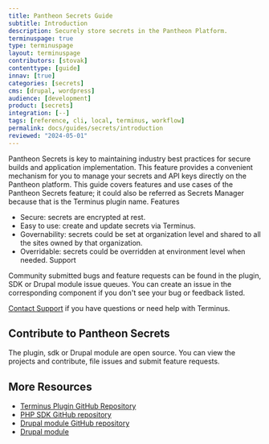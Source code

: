```yaml
---
title: Pantheon Secrets Guide
subtitle: Introduction
description: Securely store secrets in the Pantheon Platform.
terminuspage: true
type: terminuspage
layout: terminuspage
contributors: [stovak]
contenttype: [guide]
innav: [true]
categories: [secrets]
cms: [drupal, wordpress]
audience: [development]
product: [secrets]
integration: [--]
tags: [reference, cli, local, terminus, workflow]
permalink: docs/guides/secrets/introduction
reviewed: "2024-05-01"
---
```


Pantheon Secrets is key to maintaining industry best practices for secure builds and application implementation. This feature provides a convenient mechanism for you to manage your secrets and API keys directly on the Pantheon platform.
This guide covers features and use cases of the Pantheon Secrets feature; it could also be referred as Secrets Manager because that is the Terminus plugin name.
Features

* Secure: secrets are encrypted at rest.
* Easy to use: create and update secrets via Terminus.
* Governability: secrets could be set at organization level and shared to all the sites owned by that organization.
* Overridable: secrets could be overridden at environment level when needed.
  Support

Community submitted bugs and feature requests can be found in the plugin, SDK or Drupal module issue queues. You can create an issue in the corresponding component if you don't see your bug or feedback listed.

[Contact Support](https://dashboard.pantheon.io/#support/support/all) if you have questions or need help with Terminus.

## Contribute to Pantheon Secrets

The plugin, sdk or Drupal module are open source. You can view the projects and contribute, file issues and submit feature requests.

## More Resources

* [Terminus Plugin GitHub Repository](https://github.com/pantheon-systems/terminus-secrets-manager-plugin)
* [PHP SDK GitHub repository](https://github.com/pantheon-systems/customer-secrets-php-sdk)
* [Drupal module GitHub repository](https://github.com/pantheon-systems/pantheon_secrets)
* [Drupal module](https://www.drupal.org/project/pantheon_secrets)
